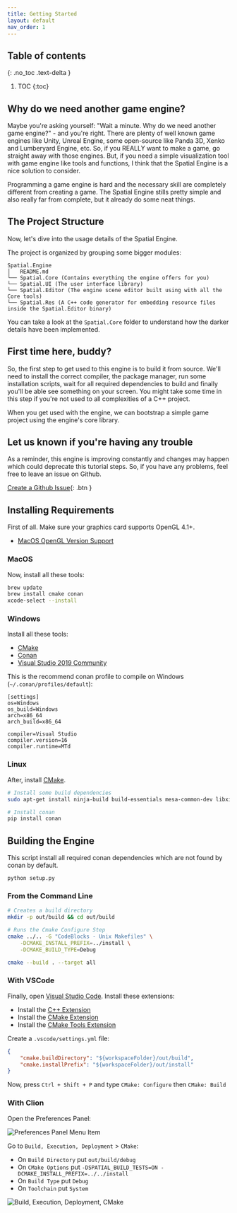 ```yaml
---
title: Getting Started
layout: default
nav_order: 1
---
```


## Table of contents
{: .no_toc .text-delta }

1. TOC
{:toc}

## Why do we need another game engine?

Maybe you're asking yourself: "Wait a minute. Why do we need another game engine?" - and you're right. 
There are plenty of well known game engines like Unity, Unreal Engine, some open-source like Panda 3D, Xenko and Lumberyard Engine, etc. 
So, if you REALLY want to make a game, go straight away with those engines. 
But, if you need a simple visualization tool with game engine like tools and functions, I think that the Spatial Engine is a nice solution to consider.

Programming a game engine is hard and the necessary skill are completely different from creating a game. 
The Spatial Engine stills pretty simple and also really far from complete, but it already do some neat things.

## The Project Structure
Now, let's dive into the usage details of the Spatial Engine.

The project is organized by grouping some bigger modules:
```
Spatial.Engine
│   README.md
└── Spatial.Core (Contains everything the engine offers for you)
└── Spatial.UI (The user interface library)
└── Spatial.Editor (The engine scene editor built using with all the Core tools)
└── Spatial.Res (A C++ code generator for embedding resource files inside the Spatial.Editor binary)
```

You can take a look at the `Spatial.Core` folder to understand how the darker details have been implemented.

## First time here, buddy?

So, the first step to get used to this engine is to build it from source. 
We'll need to install the correct compiler, the package manager, run some installation scripts, wait for all required
dependencies to build and finally you'll be able see something on your screen. 
You might take some time in this step if you're not used to all complexities of a C++ project.

When you get used with the engine, we can bootstrap a simple game project using the engine's core library.

## Let us known if you're having any trouble
As a reminder, this engine is improving constantly and changes may happen which could deprecate this tutorial steps. 
So, if you have any problems, feel free to leave an issue on Github.

[Create a Github Issue](https://github.com/luizgabriel/Spatial.Engine/issues/new){: .btn }

## Installing Requirements

First of all. Make sure your graphics card supports OpenGL 4.1+.
- [MacOS OpenGL Version Support](https://support.apple.com/HT202823)

### MacOS
Now, install all these tools:
```sh
brew update
brew install cmake conan
xcode-select --install
```

### Windows
Install all these tools:
- [CMake](https://cmake.org/download/)
- [Conan](https://conan.io/downloads.html)
- [Visual Studio 2019 Community](https://visualstudio.microsoft.com/pt-br/downloads/)

This is the recommend conan profile to compile on Windows (`~/.conan/profiles/default`):
```
[settings]
os=Windows
os_build=Windows
arch=x86_64
arch_build=x86_64

compiler=Visual Studio
compiler.version=16
compiler.runtime=MTd
```

### Linux
After, install [CMake](https://cmake.org/install/).

```sh
# Install some build dependencies
sudo apt-get install ninja-build build-essentials mesa-common-dev libxi-dev libxxf86vm-dev 

# Install conan
pip install conan 
```

## Building the Engine

This script install all required conan dependencies which are not found by conan by default.
```
python setup.py
```

### From the Command Line
```sh
# Creates a build directory
mkdir -p out/build && cd out/build

# Runs the Cmake Configure Step
cmake ../.. -G "CodeBlocks - Unix Makefiles" \
    -DCMAKE_INSTALL_PREFIX=../install \
    -DCMAKE_BUILD_TYPE=Debug

cmake --build . --target all
```

### With VSCode

Finally, open [Visual Studio Code](https://code.visualstudio.com/).
Install these extensions:
  - Install the [C++ Extension](https://marketplace.visualstudio.com/items?itemName=ms-vscode.cpptools)
  - Install the [CMake Extension](https://marketplace.visualstudio.com/items?itemName=twxs.cmake)
  - Install the [CMake Tools Extension](https://marketplace.visualstudio.com/items?itemName=ms-vscode.cmake-tools)

Create a `.vscode/settings.yml` file:
```json
{
    "cmake.buildDirectory": "${workspaceFolder}/out/build",
    "cmake.installPrefix": "${workspaceFolder}/out/install"
}
```

Now, press `Ctrl + Shift + P` and type `CMake: Configure` then `CMake: Build`

### With Clion

Open the Preferences Panel:

![Preferences Panel Menu Item]({{site.baseurl}}/assets/images/clion-file-menu.png)

Go to `Build, Execution, Deployment` > `CMake`:
- On `Build Directory` put `out/build/debug`
- On `CMake Options` put `-DSPATIAL_BUILD_TESTS=ON -DCMAKE_INSTALL_PREFIX=../../install`
- On `Build Type` put `Debug`
- On `Toolchain` put `System`

![Build, Execution, Deployment, CMake]({{site.baseurl}}/assets/images/clion-config.png)


